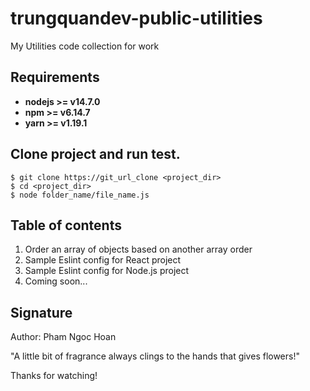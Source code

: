 # trungquandev-public-utilities
My Utilities code collection for work 

## Requirements

* **nodejs >= v14.7.0**
* **npm >= v6.14.7**
* **yarn >= v1.19.1**

## Clone project and run test.

```
$ git clone https://git_url_clone <project_dir>
$ cd <project_dir>
$ node folder_name/file_name.js
```

## Table of contents
1. Order an array of objects based on another array order
2. Sample Eslint config for React project
3. Sample Eslint config for Node.js project
4. Coming soon...


## Signature
Author: Pham Ngoc Hoan

"A little bit of fragrance always clings to the hands that gives flowers!"

Thanks for watching!
